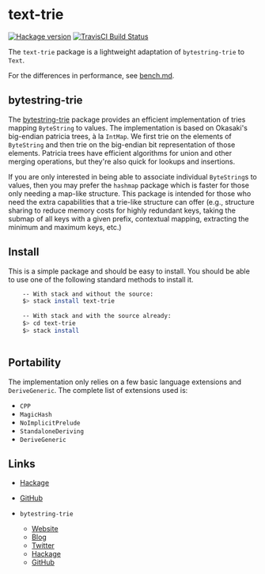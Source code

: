text-trie
===============
[![Hackage version](https://img.shields.io/hackage/v/bytestring-trie.svg?style=flat)](https://hackage.haskell.org/package/text-trie) 
[![TravisCI Build Status](https://img.shields.io/travis/michaeljklein/bytestring-trie.svg?style=flat)](https://travis-ci.org/michaeljklein/text-trie) 

The `text-trie` package is a lightweight adaptation of `bytestring-trie` to `Text`.

For the differences in performance, see [bench.md](https://github.com/michaeljklein/text-trie/blob/text-trie/bench.md).


## bytestring-trie

The [bytestring-trie](https://github.com/wrengr/bytestring-trie) package provides an efficient implementation
of tries mapping `ByteString` to values.  The implementation is
based on Okasaki's big-endian patricia trees, à la `IntMap`.  We
first trie on the elements of `ByteString` and then trie on the
big-endian bit representation of those elements.  Patricia trees
have efficient algorithms for union and other merging operations,
but they're also quick for lookups and insertions.

If you are only interested in being able to associate individual
`ByteString`s to values, then you may prefer the `hashmap` package
which is faster for those only needing a map-like structure.  This
package is intended for those who need the extra capabilities that
a trie-like structure can offer (e.g., structure sharing to reduce
memory costs for highly redundant keys, taking the submap of all
keys with a given prefix, contextual mapping, extracting the minimum
and maximum keys, etc.)


## Install

This is a simple package and should be easy to install.  You should
be able to use one of the following standard methods to install it.

```bash
    -- With stack and without the source:
    $> stack install text-trie
    
    -- With stack and with the source already:
    $> cd text-trie
    $> stack install
    
```


## Portability

The implementation only relies on a few basic
language extensions and `DeriveGeneric`. The complete list of extensions used is:

* `CPP`
* `MagicHash`
* `NoImplicitPrelude`
* `StandaloneDeriving`
* `DeriveGeneric`


## Links

- [Hackage](http://hackage.haskell.org/package/text-trie)
- [GitHub](https://github.com/michaeljklein/text-trie)

- `bytestring-trie`
  * [Website](http://wrengr.org/)
  * [Blog](http://winterkoninkje.dreamwidth.org/)
  * [Twitter](https://twitter.com/wrengr)
  * [Hackage](http://hackage.haskell.org/package/bytestring-trie)
  * [GitHub](https://github.com/wrengr/bytestring-trie)

